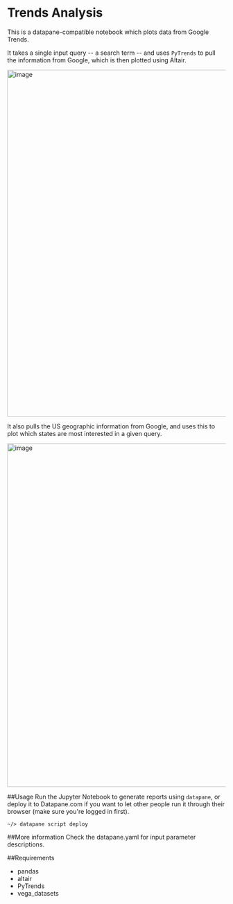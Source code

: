 # Trends Analysis
This is a datapane-compatible notebook which plots data from Google Trends.

It takes a single input query -- a search term -- and uses `PyTrends` to pull the information from Google, which is then plotted using Altair. 

<img width="800" alt="image" src="https://user-images.githubusercontent.com/3541695/81617218-ee666e80-93dc-11ea-9fb0-debf3036982e.png">

It also pulls the US geographic information from Google, and uses this to plot which states are most interested in a given query.

<img width="793" alt="image" src="https://user-images.githubusercontent.com/3541695/81617123-c119c080-93dc-11ea-9f77-22dcb13dc619.png">

##Usage
Run the Jupyter Notebook to generate reports using `datapane`, or deploy it to Datapane.com if you want to let other people run it through their browser (make sure you're logged in first).

```
~/> datapane script deploy
```

##More information
Check the datapane.yaml for input parameter descriptions.

##Requirements

- pandas
- altair
- PyTrends
- vega_datasets